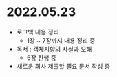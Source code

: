 # 2022.05.23

- 로그백 내용 정리
	- 1장 ~ 7장까지 내용 정리 중
- 독서 : 객체지향의 사실과 오해
	- 6장 진행 중
- 새로운 회사 제출할 필요 문서 작성 중
